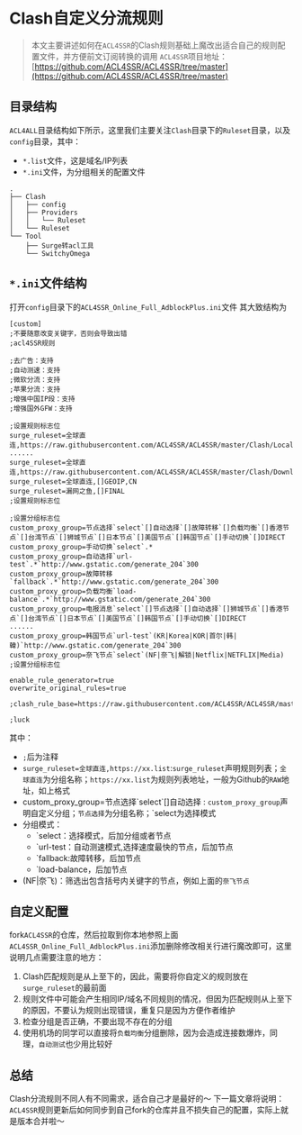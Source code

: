 # Clash自定义分流规则


> 本文主要讲述如何在`ACL4SSR`的Clash规则基础上魔改出适合自己的规则配置文件，并方便前文订阅转换的调用
`ACL4SSR`项目地址：[https://github.com/ACL4SSR/ACL4SSR/tree/master](https://github.com/ACL4SSR/ACL4SSR/tree/master)
## 目录结构
`ACL4ALL`目录结构如下所示，这里我们主要关注`Clash`目录下的`Ruleset`目录，以及`config`目录，其中：
- `*.list`文件，这是域名/IP列表
- `*.ini`文件，为分组相关的配置文件
```
.
├── Clash
│   ├── config
│   ├── Providers
│   │   └── Ruleset
│   └── Ruleset
└── Tool
    ├── Surge转acl工具
    └── SwitchyOmega
```
## `*.ini`文件结构
打开`config`目录下的`ACL4SSR_Online_Full_AdblockPlus.ini`文件
其大致结构为
```
[custom]
;不要随意改变关键字，否则会导致出错
;acl4SSR规则

;去广告：支持
;自动测速：支持
;微软分流：支持
;苹果分流：支持
;增强中国IP段：支持
;增强国外GFW：支持

;设置规则标志位
surge_ruleset=全球直连,https://raw.githubusercontent.com/ACL4SSR/ACL4SSR/master/Clash/LocalAreaNetwork.list
......
surge_ruleset=全球直连,https://raw.githubusercontent.com/ACL4SSR/ACL4SSR/master/Clash/Download.list
surge_ruleset=全球直连,[]GEOIP,CN
surge_ruleset=漏网之鱼,[]FINAL
;设置规则标志位

;设置分组标志位
custom_proxy_group=节点选择`select`[]自动选择`[]故障转移`[]负载均衡`[]香港节点`[]台湾节点`[]狮城节点`[]日本节点`[]美国节点`[]韩国节点`[]手动切换`[]DIRECT
custom_proxy_group=手动切换`select`.*
custom_proxy_group=自动选择`url-test`.*`http://www.gstatic.com/generate_204`300
custom_proxy_group=故障转移`fallback`.*`http://www.gstatic.com/generate_204`300
custom_proxy_group=负载均衡`load-balance`.*`http://www.gstatic.com/generate_204`300
custom_proxy_group=电报消息`select`[]节点选择`[]自动选择`[]狮城节点`[]香港节点`[]台湾节点`[]日本节点`[]美国节点`[]韩国节点`[]手动切换`[]DIRECT
......
custom_proxy_group=韩国节点`url-test`(KR|Korea|KOR|首尔|韩|韓)`http://www.gstatic.com/generate_204`300
custom_proxy_group=奈飞节点`select`(NF|奈飞|解锁|Netflix|NETFLIX|Media)
;设置分组标志位

enable_rule_generator=true
overwrite_original_rules=true

;clash_rule_base=https://raw.githubusercontent.com/ACL4SSR/ACL4SSR/master/Clash/GeneralClashConfig.yml

;luck
```
其中：
- `;`后为注释
- `surge_ruleset=全球直连,https://xx.list`:`surge_ruleset`声明规则列表；`全球直连`为分组名称；`https://xx.list`为规则列表地址，一般为Github的`RAW`地址，如上格式
- custom_proxy_group=节点选择\`select\`[]自动选择 : `custom_proxy_group`声明自定义分组；`节点选择`为分组名称；\`select为选择模式
- 分组模式：
  - \`select：选择模式，后加分组或者节点
  - \`url-test：自动测速模式,选择速度最快的节点，后加节点
  - \`fallback:故障转移，后加节点
  - \`load-balance，后加节点
- (NF|奈飞)：筛选出包含括号内关键字的节点，例如上面的`奈飞节点`
## 自定义配置
fork`ACL4SSR`的仓库，然后拉取到你本地参照上面`ACL4SSR_Online_Full_AdblockPlus.ini`添加删除修改相关行进行魔改即可，这里说明几点需要注意的地方：
1. Clash匹配规则是从上至下的，因此，需要将你自定义的规则放在`surge_ruleset`的最前面
1. 规则文件中可能会产生相同IP/域名不同规则的情况，但因为匹配规则从上至下的原因，不要认为规则出现错误，重复只是因为方便作者维护
1. 检查分组是否正确，不要出现不存在的分组
1. 使用机场的同学可以直接将`负载均衡`分组删除，因为会造成连接数爆炸，同理，`自动测试`也少用比较好
## 总结
Clash分流规则不同人有不同需求，适合自己才是最好的～
下一篇文章将说明：`ACL4SSR`规则更新后如何同步到自己fork的仓库并且不损失自己的配置，实际上就是版本合并啦～

